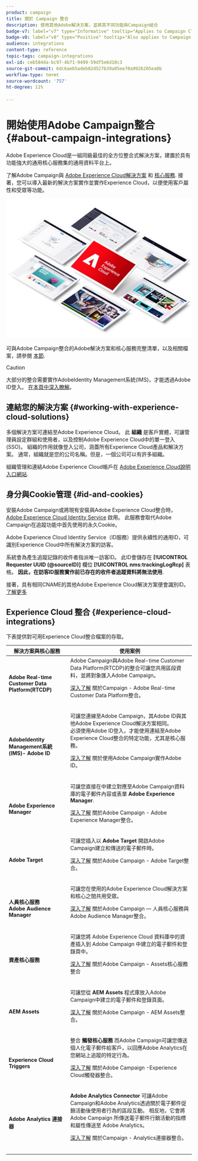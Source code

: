 ```yaml
---
product: campaign
title: 關於 Campaign 整合
description: 使用其他Adobe解決方案，並將其不同功能與Campaign結合
badge-v7: label="v7" type="Informative" tooltip="Applies to Campaign Classic v7"
badge-v8: label="v8" type="Positive" tooltip="Also applies to Campaign v8"
audience: integrations
content-type: reference
topic-tags: campaign-integrations
exl-id: ceb584da-bc97-4b71-9499-59df5e6d10c3
source-git-commit: 6dc6aeb5adeb82d527b39a05ee70a9926205ea0b
workflow-type: tm+mt
source-wordcount: '757'
ht-degree: 11%

---
```


# 開始使用Adobe Campaign整合 {#about-campaign-integrations}



Adobe Experience Cloud是一組同級最佳的全方位整合式解決方案，建置於具有功能強大的通用核心服務集的通用資料平台上。

了解Adobe Campaign與 [Adobe Experience Cloud解決方案](https://experienceleague.adobe.com/docs/core-services/interface/marketing-cloud-integrations.html) 和 [核心服務](https://experienceleague.adobe.com/docs/core-services/interface/about-core-services/core-services.html). 接著，您可以導入最新的解決方案實作並實作Experience Cloud，以便使用客戶屬性和受眾等功能。

![](assets/ExCloud-solutions.png)

可與Adobe Campaign整合的Adobe解決方案和核心服務完整清單，以及相關檔案，請參閱 [本節](#experience-cloud-integrations).

>[!CAUTION]
>
>大部分的整合需要實作AdobeIdentity Management系統(IMS)，才能透過Adobe ID登入。 [在本頁中深入瞭解](../../integrations/using/about-adobe-id.md)。

## 連結您的解決方案 {#working-with-experience-cloud-solutions}

多個解決方案可連結至Adobe Experience Cloud。 此 **組織** 是客戶實體，可讓管理員設定群組和使用者，以及控制Adobe Experience Cloud中的單一登入(SSO)。 組織的作用就像登入公司，涵蓋所有Experience Cloud產品和解決方案。 通常，組織就是您的公司名稱。但是，一個公司可以有許多組織。

組織管理和連結Adobe Experience Cloud帳戶在 [Adobe Experience Cloud說明入口網站](https://experienceleague.adobe.com/docs/core-services/interface/manage-users-and-products/organizations.html).

## 身分與Cookie管理 {#id-and-cookies}

安裝Adobe Campaign或將現有安裝與Adobe Experience Cloud整合時， [Adobe Experience Cloud Identity Service](https://experienceleague.adobe.com/docs/id-service/using/home.html) 啟用。 此服務會取代Adobe Campaign在追蹤功能中首先使用的永久Cookie。

Adobe Experience Cloud Identity Service（ID服務）提供永續性的通用ID，可識別Experience Cloud中所有解決方案的訪客。

系統會為產生追蹤記錄的收件者指派唯一訪客ID。 此ID會儲存在 **[!UICONTROL Requester UUID (@sourceID)]** 欄位 **[!UICONTROL nms:trackingLogRcp]** 表格。 **因此，在訪客ID服務實作前已存在的收件者追蹤資料將無法使用**.

接著，具有相同CNAME的其他Adobe Experience Cloud解決方案便會識別ID。 [了解更多](https://experienceleague.adobe.com/docs/id-service/using/reference/analytics-reference/cname.html)

## Experience Cloud 整合 {#experience-cloud-integrations}

下表提供對可用Experience Cloud整合檔案的存取。

<table> 
 <thead> 
  <tr> 
   <th> 解決方案與核心服務<br /> </th> 
   <th> 使用案例<br /> </th> 
  </tr> 
 </thead> 
 <tbody> 
  <tr> 
   <td> <strong>Adobe Real-time Customer Data Platform(RTCDP)</strong><br /> </td> 
   <td> Adobe Campaign與Adobe Real-time Customer Data Platform(RTCDP)的整合可讓您共用區段資料，並將對象匯入Adobe Campaign。<br /> <p><a href="../../integrations/using/get-started-sources-destinations.md">深入了解</a> 關於Campaign - Adobe Real-time Customer Data Platform整合。</p><br /> </td> 
  </tr> 
  <tr> 
   <td> <strong>AdobeIdentity Management系統(IMS)- Adobe ID</strong><br /> </td> 
   <td> 可讓您連線至Adobe Campaign，其Adobe ID與其他Adobe Experience Cloud解決方案相同。<br /> 必須使用Adobe ID登入，才能使用連結至Adobe Experience Cloud整合的特定功能，尤其是核心服務。<br /> <p><a href="../../integrations/using/about-adobe-id.md">深入了解</a> 關於使用Adobe Campaign實作Adobe ID。</p><br /> </td> 
  </tr> 
  <tr> 
   <td> <strong>Adobe Experience Manager</strong><br /> </td> 
   <td> 可讓您直接在中建立對應至Adobe Campaign資料庫的電子郵件內容或表單 <strong>Adobe Experience Manager</strong>.<br /> <p><a href="../../integrations/using/about-adobe-experience-manager.md">深入了解</a> 關於Adobe Campaign - Adobe Experience Manager整合。</p><br /> </td> 
  </tr> 
  <tr> 
   <td> <strong>Adobe Target</strong><br /> </td> 
   <td> 可讓您插入以 <strong>Adobe Target</strong> 開啟Adobe Campaign建立和傳送的電子郵件時。<br /> <p><a href="../../integrations/using/integrating-with-adobe-target.md">深入了解</a> 關於Adobe Campaign - Adobe Target整合。</p><br /> </td> 
  </tr> 
  <tr> 
   <td> <strong>人員核心服務</strong><br /> <strong>Adobe Audience Manager</strong><br /> </td> 
   <td> 可讓您在使用的Adobe Experience Cloud解決方案和核心之間共用受眾。<br /> <p><a href="../../integrations/using/sharing-audiences-with-adobe-experience-cloud.md">深入了解</a> 關於Adobe Campaign — 人員核心服務與Adobe Audience Manager整合。</p><br /> </td> 
  </tr> 
  <tr> 
   <td> <strong>資產核心服務</strong><br /> </td> 
   <td> 可讓您將 Adobe Experience Cloud 資料庫中的資產插入到 Adobe Campaign 中建立的電子郵件和登錄頁中。<br /> <p><a href="../../integrations/using/configuring-access-to-assets.md#integrating-with-experience-cloud-assets">深入了解</a> 關於Adobe Campaign - Assets核心服務整合</p><br /> </td> 
  </tr> 
  <tr> 
   <td> <strong>AEM Assets</strong><br /> </td> 
   <td> 可讓您從 <strong>AEM Assets</strong> 程式庫放入Adobe Campaign中建立的電子郵件和登錄頁面。<br /> <p><a href="../../integrations/using/configuring-access-to-assets.md#integrating-with-aem-assets">深入了解</a> 關於Adobe Campaign - AEM Assets整合。</p><br /> </td> 
  </tr> 
  <tr> 
   <td> <strong>Experience Cloud Triggers</strong><br /> </td> 
   <td> 整合 <strong>觸發核心服務</strong> 而Adobe Campaign可讓您傳送個人化電子郵件給客戶，以回應Adobe Analytics在您網站上追蹤的特定行為。<br /> <p><a href="https://helpx.adobe.com/tw/campaign/kb/triggers-and-campaign.html">深入了解</a> 關於Adobe Campaign -Experience Cloud觸發器整合。</p><br /> </td> 
  </tr> 
  <tr> 
   <td> <strong>Adobe Analytics 連接器</strong><br /> </td> 
   <td> <strong>Adobe Analytics Connector</strong> 可讓Adobe Campaign和Adobe Analytics透過關於電子郵件促銷活動後使用者行為的區段互動。 相反地，它會將 Adobe Campaign 所傳送電子郵件行銷活動的指標和屬性傳送至 Adobe Analytics。<br /> <p><a href="../../platform/using/adobe-analytics-connector.md">深入了解</a> 關於Campaign - Analytics連接器整合。</p><br /> </td> 
  </tr> 
 </tbody> 
</table>
